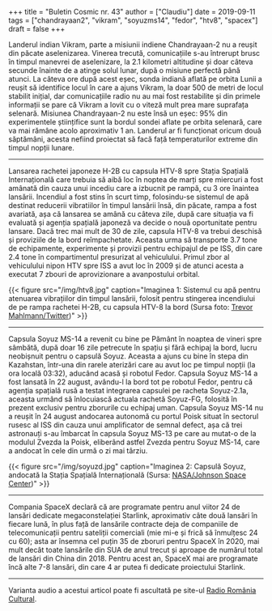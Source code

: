 +++
title = "Buletin Cosmic nr. 43"
author = ["Claudiu"]
date = 2019-09-11
tags = ["chandrayaan2", "vikram", "soyuzms14", "fedor", "htv8", "spacex"]
draft = false
+++

Landerul indian Vikram, parte a misiunii indiene Chandrayaan-2 nu a reușit din păcate aselenizarea. Vinerea trecută, comunicațiile s-au întrerupt brusc în timpul manevrei de aselenizare, la 2.1 kilometri altitudine și doar câteva secunde înainte de a atinge solul lunar, după o misiune perfectă până atunci. La câteva ore după acest eșec, sonda indiană aflată pe orbita Lunii a reușit să identifice locul în care a ajuns Vikram, la doar 500 de metri de locul stabilit inițial, dar comunicațiile radio nu au mai fost restabilite și din primele informații se pare că Vikram a lovit cu o viteză mult prea mare suprafața selenară. Misiunea Chandrayaan-2 nu este însă un eșec: 95% din experimentele științifice sunt la bordul sondei aflate pe orbita selenară, care va mai rămâne acolo aproximativ 1 an. Landerul ar fi funcționat oricum două săptămâni, acesta nefiind proiectat să facă față temperaturilor extreme din timpul nopții lunare.

---

Lansarea rachetei japoneze H-2B cu capsula HTV-8 spre Stația Spațială Internațională care trebuia să aibă loc în noptea de marți spre miercuri a fost amânată din cauza unui incediu care a izbucnit pe rampă, cu 3 ore înaintea lansării. Incendiul a fost stins în scurt timp, folosindu-se sistemul de apă destinat reducerii vibratiilor în timpul lansării însă, din păcate, rampa a fost avariată, așa că lansarea se amână cu câteva zile, după care situația va fi evaluată și agenția spațială japoneză va decide o nouă oportunitate pentru lansare. Dacă trec mai mult de 30 de zile, capsula HTV-8 va trebui deschisă și proviziile de la bord reîmpachetate. Aceasta urma să transporte 3.7 tone de echipamente, experimente și provizii pentru echipajul de pe ISS, din care 2.4 tone în compartimentul presurizat al vehiculului. Primul zbor al vehiculului nipon HTV spre ISS a avut loc în 2009 și de atunci acesta a executat 7 zbouri de aprovizionare a avanpostului orbital.

{{< figure src="/img/htv8.jpg" caption="Imaginea 1: Sistemul cu apă pentru atenuarea vibrațiilor din timpul lansării, folosit pentru stingerea incendiului de pe rampa rachetei H-2B, cu capsula HTV-8 la bord (Sursa foto: [Trevor Mahlmann/Twitter](https://twitter.com/TrevorMahlmann/status/1171617510849798144))" >}}

---

Capsula Soyuz MS-14 a revenit cu bine pe Pământ în noaptea de vineri spre sâmbătă, după doar 16 zile petrecute în spațiu și fără echipaj la bord, lucru neobișnuit pentru o capsulă Soyuz. Aceasta a ajuns cu bine în stepa din Kazahstan, într-una din rarele aterizări care au avut loc pe timpul nopții (la ora locală 03:32), aducând acasă și robotul Fedor. Capsula Soyuz MS-14 a fost lansată în 22 august, avându-l la bord tot pe robotul Fedor, pentru că agenția spațială rusă a testat integrarea capsulei pe racheta Soyuz-2.1a, aceasta urmând să înlocuiască actuala rachetă Soyuz-FG, folosită în prezent exclusiv pentru zborurile cu echipaj uman. Capsula Soyuz MS-14 nu a reușit în 24 august andocarea autonomă cu portul Poisk situat în sectorul rusesc al ISS din cauza unui amplificator de semnal defect, așa că trei astronauți s-au îmbarcat în capsula Soyuz MS-13 pe care au mutat-o de la modulul Zvezda la Poisk, eliberând astfel Zvezda pentru Soyuz MS-14, care a andocat în cele din urmă o zi mai târziu.

{{< figure src="/img/soyuzd.jpg" caption="Imaginea 2: Capsulă Soyuz, andocată la Stația Spațială Internațională (Sursa: [NASA/Johnson Space Center](https://www.flickr.com/photos/nasa2explore/38703172071))" >}}

---

Compania SpaceX declară că are programate pentru anul viitor 24 de lansări dedicate megaconstelației Starlink, aproximativ câte două lansări în fiecare lună, în plus față de lansările contracte deja de companiile de telecomunicații pentru sateliții comerciali (mie mi-e și frică să înmulțesc 24 cu 60); asta ar însemna cel puțin 35 de zboruri pentru SpaceX în 2020, mai mult decât toate lansările din SUA de anul trecut și aproape de numărul total de lansări din China din 2018. Pentru acest an, SpaceX mai are programate încă alte 7-8 lansări, din care 4 ar putea fi dedicate proiectului Starlink.

---

Varianta audio a acestui articol poate fi ascultată pe site-ul [Radio România Cultural](https://radioromaniacultural.ro/buletin-cosmic-33/).